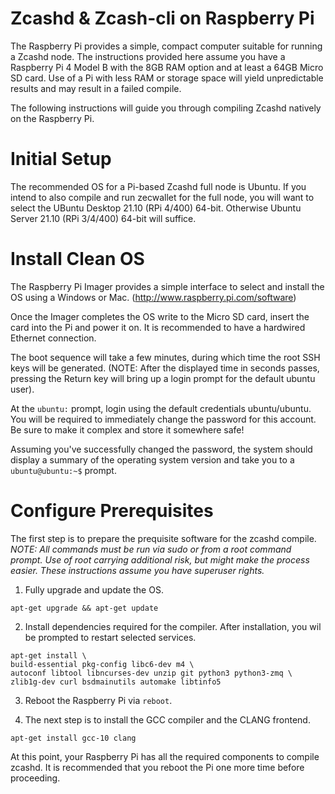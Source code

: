 # Zcashd & Zcash-cli on Raspberry Pi

The Raspberry Pi provides a simple, compact computer suitable for running a Zcashd node. The instructions provided here assume you have a Raspberry Pi 4 Model B with the 8GB RAM option and at least a 64GB Micro SD card. Use of a Pi with less RAM or storage space will yield unpredictable results and may result in a failed compile.

The following instructions will guide you through compiling Zcashd natively on the Raspberry Pi.

Initial Setup
=============

The recommended OS for a Pi-based Zcashd full node is Ubuntu. If you intend to also compile and run zecwallet for the full node, you will want to select the UBuntu Desktop 21.10 (RPi 4/400) 64-bit. Otherwise Ubuntu Server 21.10 (RPi 3/4/400) 64-bit will suffice. 


# Install Clean OS
The Raspberry Pi Imager provides a simple interface to select and install the OS using a Windows or Mac. (http://www.raspberry.pi.com/software)

Once the Imager completes the OS write to the Micro SD card, insert the card into the Pi and power it on. It is recommended to have a hardwired Ethernet connection.

The boot sequence will take a few minutes, during which time the root SSH keys will be generated. (NOTE: After the displayed time in seconds passes, pressing the Return key will bring up a login prompt for the default ubuntu user).

At the ``ubuntu:`` prompt, login using the default credentials ubuntu/ubuntu. You will be required to immediately change the password for this account. Be sure to make it complex and store it somewhere safe!

Assuming you've successfully changed the password, the system should display a summary of the operating system version and take you to a ``ubuntu@ubuntu:~$`` prompt. 

# Configure Prerequisites

The first step is to prepare the prequisite software for the zcashd compile.
*NOTE: All commands must be run via sudo or from a root command prompt. Use of root carrying additional risk, but might make the process easier. These instructions assume you have superuser rights.*

1. Fully upgrade and update the OS.

```
apt-get upgrade && apt-get update
```

2. Install dependencies required for the compiler. After installation, you wil be prompted to restart selected services.
```
apt-get install \
build-essential pkg-config libc6-dev m4 \
autoconf libtool libncurses-dev unzip git python3 python3-zmq \
zlib1g-dev curl bsdmainutils automake libtinfo5
```

3. Reboot the Raspberry Pi via ``reboot``.

4. The next step is to install the GCC compiler and the CLANG frontend.

```
apt-get install gcc-10 clang
```

At this point, your Raspberry Pi has all the required components to compile zcashd. It is recommended that you reboot the Pi one more time before proceeding.






